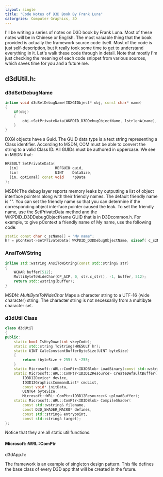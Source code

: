 ```yaml
---
layout: single
title: "Code Notes of D3D Book By Frank Luna"
catorgries: Computer Graphics, 3D
---
```


I'll be writing a series of notes on D3D book by Frank Luna. Most of these notes will be in Chinese or English. The most valuable thing that the book provided is actually the framework source code itself. Most of the code is just self-description, but it really took some time to get to understand everything in it. Let's walk these code through in detail.
Note that mostly I'm just checking the meaning of each code snippet from various sources, which saves time for you and a future me.

## d3dUtil.h:

### d3dSetDebugName

```cpp
inline void d3dSetDebugName(IDXGIObject* obj, const char* name)
{
    if(obj)
    {
        obj->SetPrivateData(WKPDID_D3DDebugObjectName, lstrlenA(name), name);
    }
}
```
DXGI objects have a Guid. The GUID data type is a text string representing a Class identifier. According to MSDN, COM must be able to convert the string to a valid Class ID. All GUIDs must be authored in uppercase.
We see in MSDN that:
```cpp
HRESULT SetPrivateData(
  [in]                 REFGUID guid,
  [in]                 UINT    DataSize,
  [in, optional] const void    *pData
);
```
MSDN:The debug layer reports memory leaks by outputting a list of object interface pointers along with their friendly names. The default friendly name is "<unnamed>". You can set the friendly name so that you can determine if the corresponding object interface pointer caused the leak. To set the friendly name, use the SetPrivateData method and the WKPDID_D3DDebugObjectName GUID that is in D3Dcommon.h. For example, to give pContext a friendly name of My name, use the following code:

```cpp
static const char c_szName[] = "My name";
hr = pContext->SetPrivateData( WKPDID_D3DDebugObjectName, sizeof( c_szName ) - 1, c_szName );
```

### AnsiToWString
```cpp
inline std::wstring AnsiToWString(const std::string& str)
{
    WCHAR buffer[512];
    MultiByteToWideChar(CP_ACP, 0, str.c_str(), -1, buffer, 512);
    return std::wstring(buffer);
}
```
MSDN: *MultiByteToWideChar* Maps a character string to a UTF-16 (wide character) string. The character string is not necessarily from a multibyte character set.


### d3dUtil Class
```cpp
class d3dUtil
{
public:
    static bool IsKeyDown(int vkeyCode);
    static std::string ToString(HRESULT hr);
    static UINT CalcConstantBufferByteSize(UINT byteSize)
    {        
        return (byteSize + 255) & ~255;
    }
    static Microsoft::WRL::ComPtr<ID3DBlob> LoadBinary(const std::wstring& filename);
    static Microsoft::WRL::ComPtr<ID3D12Resource> CreateDefaultBuffer(
        ID3D12Device* device,
        ID3D12GraphicsCommandList* cmdList,
        const void* initData,
        UINT64 byteSize,
        Microsoft::WRL::ComPtr<ID3D12Resource>& uploadBuffer);
	static Microsoft::WRL::ComPtr<ID3DBlob> CompileShader(
		const std::wstring& filename,
		const D3D_SHADER_MACRO* defines,
		const std::string& entrypoint,
		const std::string& target);
};
```
Notice that they are all static util functions.
#### Microsoft::WRL::ComPtr


d3dApp.h:

The framework is an example of singleton design pattern. This file defines the base class of every D3D app that will be created in the future.

